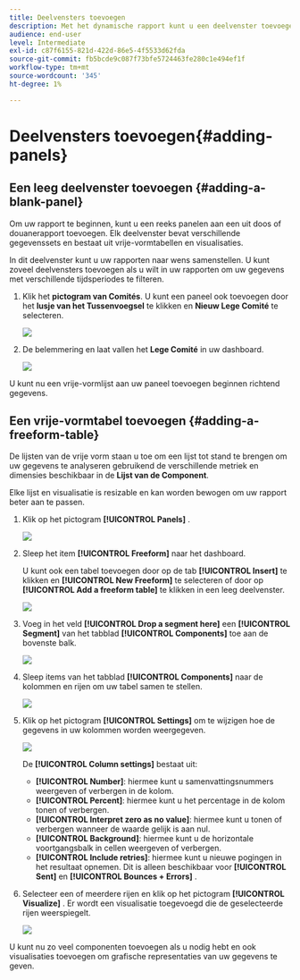 ```yaml
---
title: Deelvensters toevoegen
description: Met het dynamische rapport kunt u een deelvenster toevoegen om de gegevens beter te filteren op basis van de gekozen tijdsperiode.
audience: end-user
level: Intermediate
exl-id: c87f6155-821d-422d-86e5-4f5533d62fda
source-git-commit: fb5bcde9c087f73bfe5724463fe280c1e494ef1f
workflow-type: tm+mt
source-wordcount: '345'
ht-degree: 1%

---
```


# Deelvensters toevoegen{#adding-panels}

## Een leeg deelvenster toevoegen {#adding-a-blank-panel}

Om uw rapport te beginnen, kunt u een reeks panelen aan een uit doos of douanerapport toevoegen. Elk deelvenster bevat verschillende gegevenssets en bestaat uit vrije-vormtabellen en visualisaties.

In dit deelvenster kunt u uw rapporten naar wens samenstellen. U kunt zoveel deelvensters toevoegen als u wilt in uw rapporten om uw gegevens met verschillende tijdsperiodes te filteren.

1. Klik het **pictogram van Comités**. U kunt een paneel ook toevoegen door het **lusje van het Tussenvoegsel** te klikken en **Nieuw Lege Comité** te selecteren.

   ![](assets/dynamic_report_panel_1.png)

1. De belemmering en laat vallen het **Lege Comité** in uw dashboard.

   ![](assets/dynamic_report_panel.png)

U kunt nu een vrije-vormlijst aan uw paneel toevoegen beginnen richtend gegevens.

## Een vrije-vormtabel toevoegen {#adding-a-freeform-table}

De lijsten van de vrije vorm staan u toe om een lijst tot stand te brengen om uw gegevens te analyseren gebruikend de verschillende metriek en dimensies beschikbaar in de **Lijst van de Component**.

Elke lijst en visualisatie is resizable en kan worden bewogen om uw rapport beter aan te passen.

1. Klik op het pictogram **[!UICONTROL Panels]** .

   ![](assets/dynamic_report_panel_1.png)

1. Sleep het item **[!UICONTROL Freeform]** naar het dashboard.

   U kunt ook een tabel toevoegen door op de tab **[!UICONTROL Insert]** te klikken en **[!UICONTROL New Freeform]** te selecteren of door op **[!UICONTROL Add a freeform table]** te klikken in een leeg deelvenster.

   ![](assets/dynamic_report_panel_2.png)

1. Voeg in het veld **[!UICONTROL Drop a segment here]** een **[!UICONTROL Segment]** van het tabblad **[!UICONTROL Components]** toe aan de bovenste balk.

   ![](assets/dynamic_report_panel_3.png)

1. Sleep items van het tabblad **[!UICONTROL Components]** naar de kolommen en rijen om uw tabel samen te stellen.

   ![](assets/dynamic_report_freeform_3.png)

1. Klik op het pictogram **[!UICONTROL Settings]** om te wijzigen hoe de gegevens in uw kolommen worden weergegeven.

   ![](assets/dynamic_report_freeform_4.png)

   De **[!UICONTROL Column settings]** bestaat uit:

   * **[!UICONTROL Number]**: hiermee kunt u samenvattingsnummers weergeven of verbergen in de kolom.
   * **[!UICONTROL Percent]**: hiermee kunt u het percentage in de kolom tonen of verbergen.
   * **[!UICONTROL Interpret zero as no value]**: hiermee kunt u tonen of verbergen wanneer de waarde gelijk is aan nul.
   * **[!UICONTROL Background]**: hiermee kunt u de horizontale voortgangsbalk in cellen weergeven of verbergen.
   * **[!UICONTROL Include retries]**: hiermee kunt u nieuwe pogingen in het resultaat opnemen. Dit is alleen beschikbaar voor **[!UICONTROL Sent]** en **[!UICONTROL Bounces + Errors]** .

1. Selecteer een of meerdere rijen en klik op het pictogram **[!UICONTROL Visualize]** . Er wordt een visualisatie toegevoegd die de geselecteerde rijen weerspiegelt.

   ![](assets/dynamic_report_freeform_5.png)

U kunt nu zo veel componenten toevoegen als u nodig hebt en ook visualisaties toevoegen om grafische representaties van uw gegevens te geven.
